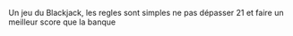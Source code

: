 Un jeu du Blackjack, les regles sont simples ne pas dépasser 21 et faire un meilleur score que la banque
